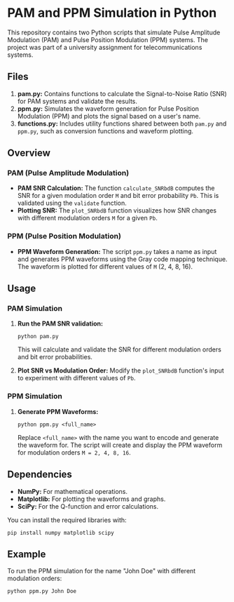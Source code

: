 # PAM and PPM Simulation in Python

This repository contains two Python scripts that simulate Pulse Amplitude Modulation (PAM) and Pulse Position Modulation (PPM) systems. The project was part of a university assignment for telecommunications systems.

## Files

1. **pam.py:** Contains functions to calculate the Signal-to-Noise Ratio (SNR) for PAM systems and validate the results.
2. **ppm.py:** Simulates the waveform generation for Pulse Position Modulation (PPM) and plots the signal based on a user's name.
3. **functions.py:** Includes utility functions shared between both `pam.py` and `ppm.py`, such as conversion functions and waveform plotting.

## Overview

### PAM (Pulse Amplitude Modulation)

- **PAM SNR Calculation:** The function `calculate_SNRbdB` computes the SNR for a given modulation order `M` and bit error probability `Pb`. This is validated using the `validate` function.
- **Plotting SNR:** The `plot_SNRbdB` function visualizes how SNR changes with different modulation orders `M` for a given `Pb`.

### PPM (Pulse Position Modulation)

- **PPM Waveform Generation:** The script `ppm.py` takes a name as input and generates PPM waveforms using the Gray code mapping technique. The waveform is plotted for different values of `M` (2, 4, 8, 16).

## Usage

### PAM Simulation

1. **Run the PAM SNR validation:**

   ```
   python pam.py
   ```

   This will calculate and validate the SNR for different modulation orders and bit error probabilities.

2. **Plot SNR vs Modulation Order:** Modify the `plot_SNRbdB` function's input to experiment with different values of `Pb`.

### PPM Simulation

1. **Generate PPM Waveforms:**

   ```
   python ppm.py <full_name>
   ```

   Replace `<full_name>` with the name you want to encode and generate the waveform for. The script will create and display the PPM waveform for modulation orders `M = 2, 4, 8, 16`.

## Dependencies

- **NumPy:** For mathematical operations.
- **Matplotlib:** For plotting the waveforms and graphs.
- **SciPy:** For the Q-function and error calculations.

You can install the required libraries with:

```
pip install numpy matplotlib scipy
```

## Example

To run the PPM simulation for the name "John Doe" with different modulation orders:

```
python ppm.py John Doe
```
